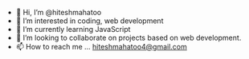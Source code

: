 - 👋 Hi, I’m @hiteshmahatoo
- 👀 I’m interested in coding, web development
- 🌱 I’m currently learning JavaScript
- 💞️ I’m looking to collaborate on projects based on web development.
- 📫 How to reach me ... hiteshmahatoo4@gmail.com

<!---
hiteshmahatoo/hiteshmahatoo is a ✨ special ✨ repository because its `README.md` (this file) appears on your GitHub profile.
You can click the Preview link to take a look at your changes.
--->
